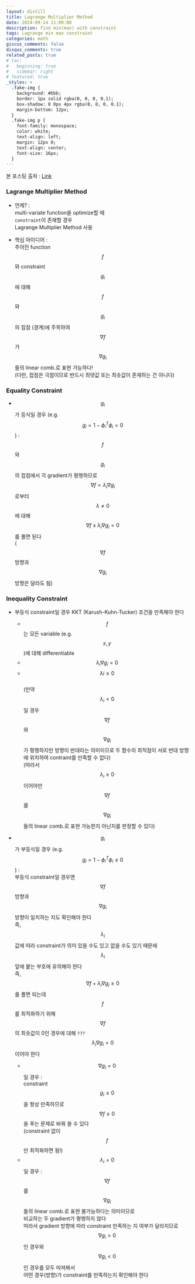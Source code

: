 ```yaml
---
layout: distill
title: Lagrange Multiplier Method
date: 2024-09-14 11:00:00
description: find min(max) with constraint
tags: Lagrange min max constraint
categories: math
giscus_comments: false
disqus_comments: true
related_posts: true
# toc:
#   beginning: true
#   sidebar: right
# featured: true
_styles: >
  .fake-img {
    background: #bbb;
    border: 1px solid rgba(0, 0, 0, 0.1);
    box-shadow: 0 0px 4px rgba(0, 0, 0, 0.1);
    margin-bottom: 12px;
  }
  .fake-img p {
    font-family: monospace;
    color: white;
    text-align: left;
    margin: 12px 0;
    text-align: center;
    font-size: 16px;
  }
---
```


본 포스팅 출처 : [Link](https://velog.io/@nochesita/%EC%B5%9C%EC%A0%81%ED%99%94%EC%9D%B4%EB%A1%A0-%EB%9D%BC%EA%B7%B8%EB%9E%91%EC%A3%BC-%EC%8A%B9%EC%88%98%EB%B2%95-Lagrange-Multiplier-Method)

### Lagrange Multiplier Method

- 언제? :  
multi-variate function을 optimize할 때  
`constraint`이 존재할 경우  
Lagrange Multiplier Method 사용

- 핵심 아이디어 :  
주어진 function $$f$$ 와 constraint $$g_{i}$$ 에 대해  
$$f$$ 와 $$g_{i}$$ 의 접점 (경계)에 주목하여  
$$\nabla f$$ 가 $$\nabla g_{i}$$ 들의 linear comb.로 표현 가능하다!  
(다만, 접점은 극점이므로 반드시 최댓값 또는 최솟값이 존재하는 건 아니다)  

### Equality Constraint

- $$g_{i}$$ 가 등식일 경우 (e.g. $$g_{i} = 1 - \phi_{i}^T\phi_{i} = 0$$) :  
$$f$$ 와 $$g_{i}$$ 의 접점에서 각 gradient가 평행하므로  
$$\nabla f = \lambda_{i} \nabla g_{i}$$ 로부터  
$$\lambda \neq 0$$ 에 대해  
$$\nabla f \pm \lambda_{i} \nabla g_{i} = 0$$ 를 풀면 된다  
($$\nabla f$$ 방향과 $$\nabla g_{i}$$ 방향은 달라도 됨)

### Inequality Constraint

- 부등식 constraint일 경우 KKT (Karush-Kuhn-Tucker) 조건을 만족해야 한다  
  - $$f$$ 는 모든 variable (e.g. $$x, y$$)에 대해 differentiable
  - $$\lambda_{i} \nabla g_{i} = 0$$
  - $$\lambda{i} \geq 0$$  
  (만약 $$\lambda_{i} \lt 0$$ 일 경우 $$\nabla f$$ 와 $$\nabla g_{i}$$ 가 평행하지만 방향이 반대라는 의미이므로 두 함수의 최적점이 서로 반대 방향에 위치하여 contraint를 만족할 수 없다)  
  (따라서 $$\lambda_{i} \geq 0$$ 이어야만 $$\nabla f$$ 를 $$\nabla g_{i}$$ 들의 linear comb.로 표현 가능한지 아닌지를 판정할 수 있다)

- $$g_{i}$$ 가 부등식일 경우 (e.g. $$g_{i} = 1 - \phi_{i}^T\phi_{i} \leq 0$$) :  
부등식 constraint일 경우엔 $$\nabla f$$ 방향과 $$\nabla g_{i}$$ 방향이 일치하는 지도 확인해야 한다  
즉, $$\lambda_{i}$$ 값에 따라 constraint가 의미 있을 수도 있고 없을 수도 있기 때문에  
$$\lambda_{i}$$ 앞에 붙는 부호에 유의해야 한다  
즉, $$\nabla f + \lambda_{i} \nabla g_{i} \geq 0$$ 를 풀면 되는데  
$$f$$ 를 최적화하기 위해 $$\nabla f$$ 의 최솟값이 0인 경우에 대해 `???`  
$$\lambda_{i} \nabla g_{i} = 0$$ 이어야 한다  
  - $$\nabla g_{i} = 0$$ 일 경우 :  
  constraint $$g_{i} \leq 0$$ 을 항상 만족하므로  
  $$\nabla f \geq 0$$ 을 푸는 문제로 바꿔 쓸 수 있다  
  (constraint 없이 $$f$$ 만 최적화하면 됨!)
  - $$\lambda_{i} = 0$$ 일 경우 :  
  $$\nabla f$$ 를 $$\nabla g_{i}$$ 들의 linear comb.로 표현 불가능하다는 의미이므로  
  비교하는 두 gradient가 평행하지 않다  
  따라서 gradient 방향에 따라 constraint 만족하는 지 여부가 달라지므로  
  $$\nabla g_{i} \gt 0$$ 인 경우와 $$\nabla g_{i} \lt 0$$ 인 경우를 모두 따져봐서  
  어떤 경우(방향)가 constraint를 만족하는지 확인해야 한다